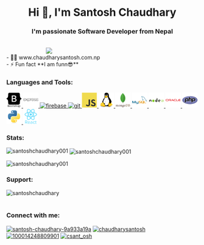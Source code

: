 <h1 align="center">Hi 👋, I'm Santosh Chaudhary</h1>
<h3 align="center">I'm passionate Software Developer from Nepal</h3> 
<br>
<img align="right" width="400" src="https://camo.githubusercontent.com/cae12fddd9d6982901d82580bdf321d81fb299141098ca1c2d4891870827bf17/68747470733a2f2f6d69726f2e6d656469756d2e636f6d2f6d61782f313336302f302a37513379765349765f7430696f4a2d5a2e676966"> <br>
- 🧑‍🚀 www.chaudharysantosh.com.np <br/>
- ⚡ Fun fact **I am funn😎** <br>

<h3 align="left">Languages and Tools:</h3>
<p align="left"> <a href="https://getbootstrap.com" target="_blank" rel="noreferrer"> <img src="https://raw.githubusercontent.com/devicons/devicon/master/icons/bootstrap/bootstrap-plain-wordmark.svg" alt="bootstrap" width="40" height="40"/> </a> <a href="https://expressjs.com" target="_blank" rel="noreferrer"> <img src="https://raw.githubusercontent.com/devicons/devicon/master/icons/express/express-original-wordmark.svg" alt="express" width="40" height="40"/> </a> <a href="https://firebase.google.com/" target="_blank" rel="noreferrer"> <img src="https://www.vectorlogo.zone/logos/firebase/firebase-icon.svg" alt="firebase" width="40" height="40"/> </a> <a href="https://git-scm.com/" target="_blank" rel="noreferrer"> <img src="https://www.vectorlogo.zone/logos/git-scm/git-scm-icon.svg" alt="git" width="40" height="40"/> </a> <a href="https://developer.mozilla.org/en-US/docs/Web/JavaScript" target="_blank" rel="noreferrer"> <img src="https://raw.githubusercontent.com/devicons/devicon/master/icons/javascript/javascript-original.svg" alt="javascript" width="40" height="40"/> </a> <a href="https://www.linux.org/" target="_blank" rel="noreferrer"> <img src="https://raw.githubusercontent.com/devicons/devicon/master/icons/linux/linux-original.svg" alt="linux" width="40" height="40"/> </a> <a href="https://www.mongodb.com/" target="_blank" rel="noreferrer"> <img src="https://raw.githubusercontent.com/devicons/devicon/master/icons/mongodb/mongodb-original-wordmark.svg" alt="mongodb" width="40" height="40"/> </a> <a href="https://www.mysql.com/" target="_blank" rel="noreferrer"> <img src="https://raw.githubusercontent.com/devicons/devicon/master/icons/mysql/mysql-original-wordmark.svg" alt="mysql" width="40" height="40"/> </a> <a href="https://nodejs.org" target="_blank" rel="noreferrer"> <img src="https://raw.githubusercontent.com/devicons/devicon/master/icons/nodejs/nodejs-original-wordmark.svg" alt="nodejs" width="40" height="40"/> </a> <a href="https://www.oracle.com/" target="_blank" rel="noreferrer"> <img src="https://raw.githubusercontent.com/devicons/devicon/master/icons/oracle/oracle-original.svg" alt="oracle" width="40" height="40"/> </a> <a href="https://www.php.net" target="_blank" rel="noreferrer"> <img src="https://raw.githubusercontent.com/devicons/devicon/master/icons/php/php-original.svg" alt="php" width="40" height="40"/> </a> <a href="https://www.python.org" target="_blank" rel="noreferrer"> <img src="https://raw.githubusercontent.com/devicons/devicon/master/icons/python/python-original.svg" alt="python" width="40" height="40"/> </a> <a href="https://reactjs.org/" target="_blank" rel="noreferrer"> <img src="https://raw.githubusercontent.com/devicons/devicon/master/icons/react/react-original-wordmark.svg" alt="react" width="40" height="40"/> </a> </p> 

<h3 align="left">Stats:</h3>
<p><img align="left" src="https://github-readme-stats.vercel.app/api/top-langs?username=santoshchaudhary001&show_icons=true&locale=en&layout=compact" alt="santoshchaudhary001" /></p>

<p>&nbsp;<img align="center" src="https://github-readme-stats.vercel.app/api?username=santoshchaudhary001&show_icons=true&locale=en" alt="santoshchaudhary001" /></p>

<p><img align="center" src="https://github-readme-streak-stats.herokuapp.com/?user=santoshchaudhary001&" alt="santoshchaudhary001" /></p> 

<h3 align="left">Support:</h3>
<p><a href="https://www.buymeacoffee.com/santoshchaudhary"> <img align="left" src="https://cdn.buymeacoffee.com/buttons/v2/default-yellow.png" height="50" width="210" alt="santoshchaudhary" /></a></p><br><br>

<h3 align="left">Connect with me:</h3>
<p align="left">
<a href="https://linkedin.com/in/santosh-chaudhary-9a933a19a" target="blank"><img align="center" src="https://raw.githubusercontent.com/rahuldkjain/github-profile-readme-generator/master/src/images/icons/Social/linked-in-alt.svg" alt="santosh-chaudhary-9a933a19a" height="30" width="40" /></a>
<a href="https://kaggle.com/chaudharysantosh" target="blank"><img align="center" src="https://raw.githubusercontent.com/rahuldkjain/github-profile-readme-generator/master/src/images/icons/Social/kaggle.svg" alt="chaudharysantosh" height="30" width="40" /></a>
<a href="https://fb.com/100014248809901" target="blank"><img align="center" src="https://raw.githubusercontent.com/rahuldkjain/github-profile-readme-generator/master/src/images/icons/Social/facebook.svg" alt="100014248809901" height="30" width="40" /></a>
<a href="https://instagram.com/csant_osh" target="blank"><img align="center" src="https://raw.githubusercontent.com/rahuldkjain/github-profile-readme-generator/master/src/images/icons/Social/instagram.svg" alt="csant_osh" height="30" width="40" /></a>
</p>
 <br>



